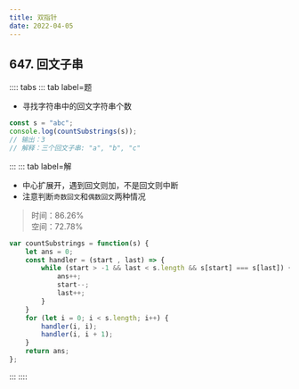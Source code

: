 ```yaml
---
title: 双指针
date: 2022-04-05
---
```

## 647. 回文子串
:::: tabs
::: tab label=题
* 寻找字符串中的回文字符串个数
```js
const s = "abc";
console.log(countSubstrings(s));
// 输出：3
// 解释：三个回文子串: "a", "b", "c"
```
:::
::: tab label=解
* 中心扩展开，遇到回文则加，不是回文则中断
* 注意判断`奇数回文`和`偶数回文`两种情况
>时间：86.26%  
>空间：72.78%
```js
var countSubstrings = function(s) {
    let ans = 0;
    const handler = (start , last) => {
        while (start > -1 && last < s.length && s[start] === s[last]) {
            ans++;
            start--;
            last++;
        }
    }
    for (let i = 0; i < s.length; i++) {
        handler(i, i);
        handler(i, i + 1);
    }
    return ans;
};
```
:::
::::